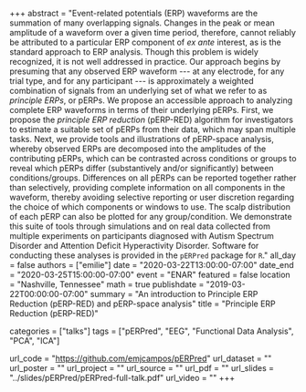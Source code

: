 +++
abstract = "Event-related potentials (ERP) waveforms are the summation of many overlapping signals. Changes in the peak or mean amplitude of a waveform over a given time period, therefore, cannot reliably be attributed to a particular ERP component of *ex ante* interest, as is the standard approach to ERP analysis. Though this problem is widely recognized, it is not well addressed in practice. Our approach begins by presuming that any observed ERP waveform --- at any electrode, for any trial type, and for any participant --- is approximately a weighted combination of signals from an underlying set of what we refer to as *principle ERPs*, or pERPs. We propose an accessible approach to analyzing complete ERP waveforms in terms of their underlying pERPs. First, we propose the *principle ERP reduction* (pERP-RED) algorithm for investigators to estimate a suitable set of pERPs from their data, which may span multiple tasks. Next, we provide tools and illustrations of pERP-space analysis, whereby observed ERPs are decomposed into the amplitudes of the contributing pERPs, which can be contrasted across conditions or groups to reveal which pERPs differ (substantively and/or significantly) between conditions/groups. Differences on all pERPs can be reported together rather than selectively, providing complete information on all components in the waveform, thereby avoiding selective reporting or user discretion regarding the choice of which components or windows to use. The scalp distribution of each pERP can also be plotted for any group/condition. We demonstrate this suite of tools through simulations and on real data collected from multiple experiments on participants diagnosed with Autism Spectrum Disorder and Attention Deficit Hyperactivity Disorder. Software for conducting these analyses is provided in the `pERPred` package for `R`."
all_day =  false
authors =  ["emilie"]
date = "2020-03-22T13:00:00-07:00"
date_end = "2020-03-25T15:00:00-07:00"
event =  "ENAR"
featured =  false 
location =  "Nashville, Tennessee"
math =  true
publishdate = "2019-03-22T00:00:00-07:00"
summary = "An introduction to Principle ERP Reduction (pERP-RED) and pERP-space analysis"
title = "Principle ERP Reduction (pERP-RED)"

categories = ["talks"]
tags = ["pERPred", "EEG", "Functional Data Analysis", "PCA", "ICA"]

url_code = "https://github.com/emjcampos/pERPred"
url_dataset = ""
url_poster = ""
url_project = ""
url_source = ""
url_pdf = ""
url_slides = "../slides/pERPred/pERPred-full-talk.pdf"
url_video = ""
+++
    